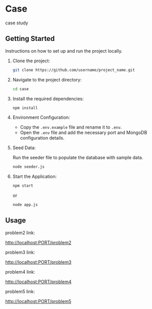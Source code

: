 # Case

case study

## Getting Started

Instructions on how to set up and run the project locally.

1. Clone the project:

    ```bash
    git clone https://github.com/username/project_name.git
    ```

2. Navigate to the project directory:

    ```bash
    cd case
    ```

3. Install the required dependencies:

    ```bash
    npm install
    ```

4. Environment Configuration:

    - Copy the `.env.example` file and rename it to `.env`.
    - Open the `.env` file and add the necessary port and MongoDB configuration details.

5. Seed Data:

    Run the seeder file to populate the database with sample data.

    ```bash
    node seeder.js
    ```

6. Start the Application:

    ```bash
    npm start
    ```

    or

    ```bash
    node app.js
    ```

## Usage

problem2 link:

[http://localhost:PORT/problem2](http://localhost:PORT/problem2)

problem3 link:

[http://localhost:PORT/problem3](http://localhost:PORT/problem3)

problem4 link:

[http://localhost:PORT/problem4](http://localhost:PORT/problem4)

problem5 link:

[http://localhost:PORT/problem5](http://localhost:PORT/problem5)



